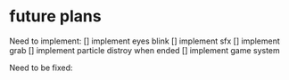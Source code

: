 # future plans

Need to implement:
[] implement eyes blink
[] implement sfx
[] implement grab
[] implement particle distroy when ended
[] implement game system

Need to be fixed: